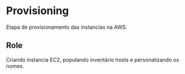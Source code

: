 Provisioning
=========

Etapa de provisionamento das instancias na AWS.

Role
------------

Criando instancia EC2, populando inventário hosts e personalizando os nomes.